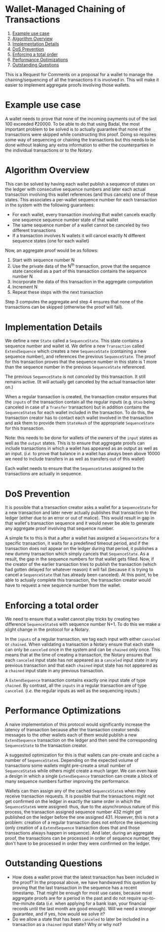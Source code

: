 # Wallet-Managed Chaining of Transactions

1.  [Example use case](#org2b36a43)
2.  [Algorithm Overview](#org46075b4)
3.  [Implementation Details](#org5730d30)
4.  [DoS Prevention](#orgaee08f0)
5.  [Enforcing a total order](#orge5163d8)
6.  [Performance Optimizations](#orgfd5db09)
7.  [Outstanding Questions](#orgc6c2885)

This is a Request for Comments on a proposal for a wallet to manage the chaining/sequencing of all the transactions it is involved in. This will make it easier  to implement aggregate proofs involving those wallets.


<a id="org2b36a43"></a>

# Example use case

A wallet needs to prove that none of the incoming payments out of the last 100 exceeded ₹20000. To be able to do that using Badal, the most important problem to be solved is to actually guarantee that none of the transactions were skipped while constructing this proof. Doing so requires some way of sequencing or chaining the transactions but this needs to be done without leaking any extra information to either the counterparties in the individual transactions or to the Notary.


<a id="org46075b4"></a>

# Algorithm Overview

This can be solved by having each wallet publish a sequence of states on the ledger with consecutive sequence numbers and later each actual transaction involving this wallet references (and thus cancels) one of these states. This associates a per-wallet sequence number for each transaction in the system with the following guarantees:

-   For each wallet, every transaction involving that wallet cancels exactly one sequence sequence number state of that wallet
-   The same sequence number of a wallet cannot be canceled by two different transactions
-   If a transaction involves N wallets it will cancel exactly N different sequence states (one for each wallet)

Now, an aggregate proof would be as follows:

1.  Start with sequence number N
2.  Use the private data of the N<sup>th</sup> transaction, prove that the sequence state canceled as a part of this transaction contains the sequence number N
3.  Incorporate the data of this transaction in the aggregate computation
4.  Increment N
5.  Repeat these steps with the next transaction

Step 3 computes the aggregate and step 4 ensures that none of the transactions can be skipped (otherwise the proof will fail).


<a id="org5730d30"></a>

# Implementation Details

We define a new `State` called a `SequenceState`. This state contains a sequence number and wallet id. We define a new `Transaction` called `ExtendSequence` which creates a new `SequenceState` (containing a new sequence number), and references the previous `SequenceState`. The proof for this transaction proves that the sequence number in this state is 1 more than the sequence number in the previous `SequenceState` referenced.

The previous `SequenceState` is not _canceled_ by this transaction. It still remains active. (It will actually get canceled by the actual transaction later on.)

When a regular transaction is created, the transaction creator ensures that the `inputs` of the transaction contain all the regular inputs (e.g. `Utxo` being canceled in case of a `Transfer` transaction) but in addition contains the `SequenceState`s for each wallet included in the transaction. To do this, the transaction creator has to contact each wallet involved in the transaction and ask them to provide them `StateHash` of the appropriate `SequenceState` for this transaction.

Note: this needs to be done for wallets of the owners of the `input` states as well as the `output` states. This is to ensure that aggregate proofs can include transactions in which a wallet has appeared as an output as well as an input. (_i.e._ to prove that balance in a wallet has always been above 10000 we need to include transfers in as well as transfers out of this wallet)

Each wallet needs to ensure that the `SequenceState`s assigned to the transactions are actually in sequence. 

<a id="orgaee08f0"></a>

# DoS Prevention

It is possible that a transaction creator asks a wallet for a `SequenceState` for a new transaction and later never actually publishes that transaction to the ledger (either due to an error or out of malice). This would result in gap in that wallet's transaction sequence and it would never be able to generate any aggregate proof involving that sequence number.

A simple fix to this is that a after a wallet has assigned a `SequenceState` for a specific transaction, it waits for a predefined timeout period, and if the transaction does not appear on the ledger during that period, it publishes a new dummy transaction which simply cancels that `SequenceState`. As a result, the gap in the sequence numbers for that wallet gets filled. Now, if the creator of the earlier transaction tries to publish the transaction (which had gotten delayed for whatever reason) it will fail (because it is trying to cancel a `SequenceState` that has already been canceled). At this point, to be able to actually complete this transaction, the transaction creator would have to request a new sequence number from the wallet. 


<a id="orge5163d8"></a>

# Enforcing a total order

We need to ensure that a wallet cannot play tricks by creating two difference `SequenceState`s with sequence number N+1. To do this we make a slight change in the protocol for a Notary.

In the `inputs` of a regular transaction, we tag each input with either `canceled` or `chained`. When validating a transaction a Notary ensure that each state can only be `canceled` once in the system and can be `chained` only once. This means that at the time of creating a transaction, the Notary ensures that each `canceled` input state has not appeared as a `canceled` input state in any previous transaction and that each `chained` input state has not appeared as a `chained` input state in any previous transaction. 

A `ExtendSequence` transaction contains exactly one input state of type `chained`. By contrast, all the `inputs` in a regular transaction are of type `canceled`. (_i.e._ the regular inputs as well as the sequencing inputs.)

<a id="orgfd5db09"></a>

# Performance Optimizations

A naive implementation of this protocol would significantly increase the latency of transaction because after the transaction creator sends messages to the other wallets each of them would publish a new `ExtendSequence` transaction on the ledger and then send the corresponding `SequenceState` to the transaction creator.

A suggested optimization for this is that wallets can pre-create and cache a number of `SequenceState`s. Depending on the expected volume of transactions some wallets might pre-create a small number of `SequenceState`s while others might create a much larger. We can even have a design in which a single `ExtendSequence` transaction can create a block of many sequence numbers further improving the performance.

Wallets can then assign any of the cached `SequenceState`s when they receive transaction requests. It is possible that the transactions might not get confirmed on the ledger in exactly the same order in which the `SequenceState`s were assigned: thus, due to the asynchronous nature of this process, the transaction assigned sequence number 432 might get published on the ledger before the one assigned 431. However, this is not a problem: creation of a regular transaction does not enforce the sequencing (only creation of a `ExtendSequence` transaction does that and those transactions always happen in sequence). And later, during an aggregate proof, the transactions can be processed in order of sequence number, they don't have to be processed in order they were confirmed on the ledger. 


<a id="orgc6c2885"></a>

# Outstanding Questions

-   How does a wallet <span class="underline">prove</span> that the <span class="underline">latest</span> transaction has been included in the proof? In the proposal above, we have handwaved this question by proving that the last transaction in the sequence has a recent timestamp. That might be enough for most use cases, because most aggregate proofs are for a period in the past and do not require up-to-the-minute data (_i.e._ when applying for a bank loan, your financial records until the last month are good enough). Will we need a stronger guarantee, and if yes, how would we solve it?
-   Do we allow a state that has been `canceled` to later be included in a transaction as a `chained` input state? Why or why not?


